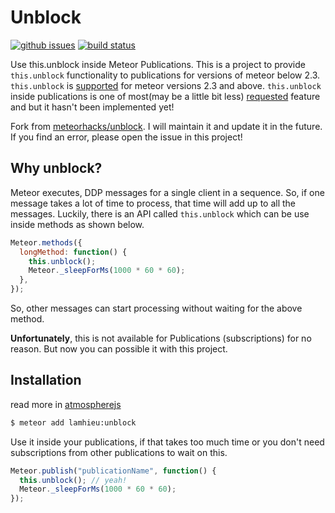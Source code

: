# Unblock

[![github issues][github-issues-image]][github-issues-url]
[![build status][travis-image]][github-project-url]

Use this.unblock inside Meteor Publications. This is a project to provide `this.unblock` functionality to publications for versions of meteor below 2.3. `this.unblock` is [supported](https://github.com/meteor/meteor/pull/11392) for meteor versions 2.3 and above.
`this.unblock` inside publications is one of most(may be a little bit less) [requested](https://github.com/meteor/meteor/issues/853) feature and but it hasn't been implemented yet!

Fork from [meteorhacks/unblock](https://github.com/meteorhacks/unblock). I will maintain it and update it in the future. If you find an error, please open the issue in this project!

## Why unblock?

Meteor executes, DDP messages for a single client in a sequence. So, if one message takes a lot of time to process, that time will add up to all the messages. Luckily, there is an API called `this.unblock` which can be use inside methods as shown below.

```javascript
Meteor.methods({
  longMethod: function() {
    this.unblock();
    Meteor._sleepForMs(1000 * 60 * 60);
  },
});
```

So, other messages can start processing without waiting for the above method.

**Unfortunately**, this is not available for Publications (subscriptions) for no reason. But now you can possible it with this project.

## Installation

read more in [atmospherejs](https://atmospherejs.com/lamhieu/unblock)

```bash
$ meteor add lamhieu:unblock
```

Use it inside your publications, if that takes too much time or you don't need subscriptions from other publications to wait on this.

```javascript
Meteor.publish("publicationName", function() {
  this.unblock(); // yeah!
  Meteor._sleepForMs(1000 * 60 * 60);
});
```

[github-project-url]: https://github.com/lamhieu-vk/unblock
[travis-image]: https://travis-ci.com/lamhieu-vk/unblock.svg?branch=master
[github-issues-image]: https://img.shields.io/github/issues/lamhieu-vk/unblock.svg
[github-issues-url]: https://github.com/lamhieu-vk/unblock/issues
